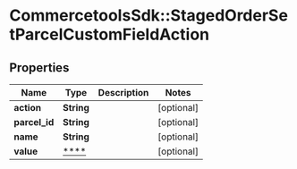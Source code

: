 # CommercetoolsSdk::StagedOrderSetParcelCustomFieldAction

## Properties
Name | Type | Description | Notes
------------ | ------------- | ------------- | -------------
**action** | **String** |  | [optional] 
**parcel_id** | **String** |  | [optional] 
**name** | **String** |  | [optional] 
**value** | [****](.md) |  | [optional] 

